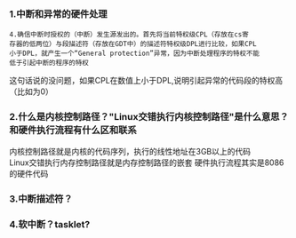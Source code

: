 ### 1.中断和异常的硬件处理
```
4.确信中断时授权的（中断）发生源发出的。首先将当前特权级CPL（存放在cs寄
存器的低两位）与段描述符（存放在GDT中）的描述符特权级DPL进行比较，如果CPL
小于DPL，就产生一个“General protection”异常，因为中断处理程序的特权不能
低于引起中断的程序的特权
```
这句话说的没问题，如果CPL在数值上小于DPL,说明引起异常的代码段的特权高（比如为0）

### 2.什么是内核控制路径？"Linux交错执行内核控制路径"是什么意思？和硬件执行流程有什么区和联系
内核控制路径就是内核的代码序列，执行的线性地址在3GB以上的代码<br>
Linux交错执行内存控制路径就是内存控制路径的嵌套
硬件执行流程其实是8086的硬件代码

### 3.中断描述符？


### 4.软中断？tasklet?

